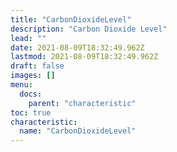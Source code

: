 ```yaml
---
title: "CarbonDioxideLevel"
description: "Carbon Dioxide Level"
lead: ""
date: 2021-08-09T18:32:49.962Z
lastmod: 2021-08-09T18:32:49.962Z
draft: false
images: []
menu:
  docs:
    parent: "characteristic"
toc: true
characteristic:
  name: "CarbonDioxideLevel"
---
```


